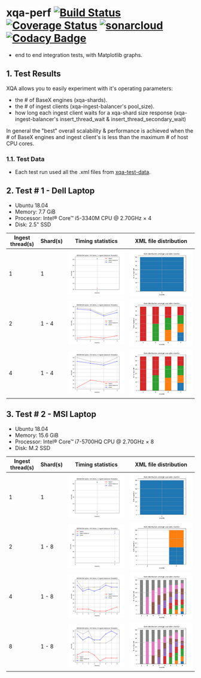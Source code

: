 # xqa-perf [![Build Status](https://travis-ci.org/jameshnsears/xqa-perf.svg?branch=master)](https://travis-ci.org/jameshnsears/xqa-perf) [![Coverage Status](https://coveralls.io/repos/github/jameshnsears/xqa-perf/badge.svg?branch=master)](https://coveralls.io/github/jameshnsears/xqa-perf?branch=master) [![sonarcloud](https://sonarcloud.io/api/project_badges/measure?project=jameshnsears_xqa-perf&metric=alert_status)](https://sonarcloud.io/dashboard?id=jameshnsears_xqa-perf) [![Codacy Badge](https://api.codacy.com/project/badge/Grade/c10d05573ec4475da87347877a8f9d75)](https://www.codacy.com/app/jameshnsears/xqa-perf?utm_source=github.com&amp;utm_medium=referral&amp;utm_content=jameshnsears/xqa-perf&amp;utm_campaign=Badge_Grade)
* end to end integration tests, with Matplotlib graphs.

## 1. Test Results
XQA allows you to easily experiment with it's operating parameters:
* the # of BaseX engines (xqa-shards).
* the # of ingest clients (xqa-ingest-balancer's pool_size).
* how long each ingest client waits for a xqa-shard size response  (xqa-ingest-balancer's insert_thread_wait & insert_thread_secondary_wait)

In general the "best" overall scalability & performance is achieved when the # of BaseX engines and ingest client's is less than the maximum # of host CPU cores.

### 1.1. Test Data
* Each test run used all the .xml files from [xqa-test-data](https://github.com/jameshnsears/xqa-test-data).

## 2. Test # 1 - Dell Laptop
* Ubuntu 18.04
* Memory: 7.7 GiB
* Processor: Intel® Core™ i5-3340M CPU @ 2.70GHz × 4
* Disk: 2.5" SSD

Ingest thread(s) | Shard(s) | Timing statistics | XML file distribution |
| ------------- | ------------- | ------------- | ------------- |
| 1 | 1 | ![4-1-timing_stats](graphs/4-1-timing_stats.png) | ![4-1-file_distribution](graphs/4-1-file_distribution.png) |
| 2 | 1 - 4 | ![4-2-timing_stats](graphs/4-2-timing_stats.png) | ![4-2-file_distribution](graphs/4-2-file_distribution.png) |
| 4 | 1 - 4 | ![4-4-timing_stats](graphs/4-4-timing_stats.png) | ![4-4-file_distribution](graphs/4-4-file_distribution.png) |

## 3. Test # 2 - MSI Laptop
* Ubuntu 18.04
* Memory: 15.6 GiB
* Processor: Intel® Core™ i7-5700HQ CPU @ 2.70GHz × 8 
* Disk: M.2 SSD

Ingest thread(s) | Shard(s) | Timing statistics | XML file distribution |
| ------------- | ------------- | ------------- | ------------- |
| 1 | 1 | ![8-1-timing_stats](graphs/8-1-timing_stats.png) | ![8-1-file_distribution](graphs/8-1-file_distribution.png) |
| 2 | 1 - 8 | ![8-2-timing_stats](graphs/8-2-timing_stats.png) | ![8-2-file_distribution](graphs/8-2-file_distribution.png) |
| 4 | 1 - 8 | ![8-4-timing_stats](graphs/8-4-timing_stats.png) | ![8-4-file_distribution](graphs/8-4-file_distribution.png) |
| 8 | 1 - 8 | ![8-8-timing_stats](graphs/8-8-timing_stats.png) | ![8-8-file_distribution](graphs/8-8-file_distribution.png) |
